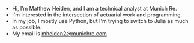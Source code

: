 - Hi, I’m Matthew Heiden, and I am a technical analyst at Munich Re.
- I'm interested in the intersection of actuarial work and programming.
- In my job, I mostly use Python, but I'm trying to switch to Julia as much as possible.
- My email is mheiden2@munichre.com

<!---
matt-kandel/matt-kandel is a ✨ special ✨ repository because its `README.md` (this file) appears on your GitHub profile.
You can click the Preview link to take a look at your changes.
--->
